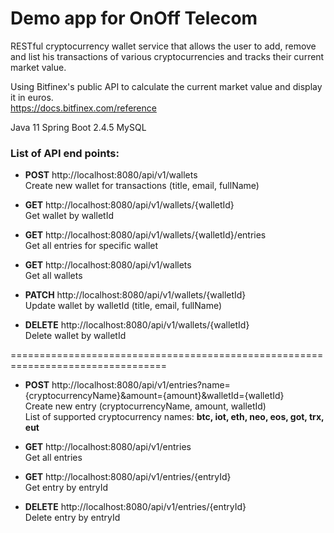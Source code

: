 # Demo app for OnOff Telecom 
RESTful cryptocurrency wallet service that allows the user to add, remove
and list his transactions of various cryptocurrencies and tracks their current market value.

Using Bitfinex's public API to calculate the current market value and display it in euros.<br>
https://docs.bitfinex.com/reference

Java 11
Spring Boot 2.4.5
MySQL



### List of API end points:

- **POST** http://localhost:8080/api/v1/wallets <br>
Create new wallet for transactions (title, email, fullName)

- **GET** http://localhost:8080/api/v1/wallets/{walletId} <br>
Get wallet by walletId

- **GET** http://localhost:8080/api/v1/wallets/{walletId}/entries <br>
Get all entries for specific wallet

- **GET** http://localhost:8080/api/v1/wallets <br>
Get all wallets

- **PATCH** http://localhost:8080/api/v1/wallets/{walletId} <br>
Update wallet by walletId (title, email, fullName)

- **DELETE** http://localhost:8080/api/v1/wallets/{walletId} <br>
Delete wallet by walletId

=================================================================================

- **POST** http://localhost:8080/api/v1/entries?name={cryptocurrencyName}&amount={amount}&walletId={walletId} <br>
Create new entry (cryptocurrencyName, amount, walletId) <br>
List of supported cryptocurrency names: **btc, iot, eth, neo, eos, got, trx, eut**

- **GET** http://localhost:8080/api/v1/entries <br>
Get all entries

- **GET** http://localhost:8080/api/v1/entries/{entryId} <br>
Get entry by entryId

- **DELETE** http://localhost:8080/api/v1/entries/{entryId} <br>
Delete entry by entryId
